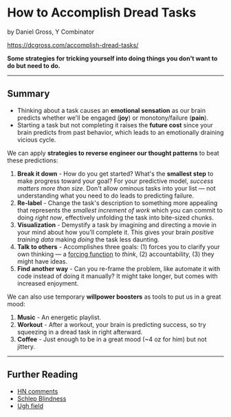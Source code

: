 # How to Accomplish Dread Tasks

by Daniel Gross, Y Combinator

<https://dcgross.com/accomplish-dread-tasks/>

**Some strategies for tricking yourself into doing things you don't want to do but need to do.**

---

## Summary

- Thinking about a task causes an **emotional sensation** as our brain predicts whether we'll be engaged (**joy**) or  monotony/failure (**pain**).
- Starting a task but not completing it raises the **future cost** since your brain predicts from past behavior, which leads to an emotionally draining vicious cycle.

We can apply **strategies to reverse engineer our thought patterns** to beat these predictions:

1. **Break it down** - How do you get started?  What's the **smallest step** to make progress toward your goal?  For your predictive model, *success matters more than size*.  Don't allow ominous tasks into your list — not understanding what you need to do leads to predicting failure.
1. **Re-label** - Change the task's description to something more appealing that represents the *smallest increment of work* which you can commit to doing *right now*, effectively unfolding the task into bite-sized chunks.
1. **Visualization** - Demystify a task by imagining and directing a movie in your mind about how you'll complete it.  This gives your brain *positive training data* making *doing* the task less daunting.
1. **Talk to others** - Accomplishes three goals: (1) forces you to clarify your own thinking — a [forcing function](https://lifehacker.com/power-through-your-work-with-a-forcing-function-1748200646) to *think*, (2) accountability, (3) they might have ideas.
1. **Find another way** - Can you re-frame the problem, like automate it with code instead of doing it manually?  It might take longer, but comes with increased enjoyment.

We can also use temporary **willpower boosters** as tools to put us in a great mood:

1. **Music** - An energetic playlist.
1. **Workout** - After a workout, your brain is predicting success, so try squeezing in a dread task in right afterward.
1. **Coffee** - Just enough to be in a great mood (~4 oz for him) but not jittery.

---

## Further Reading

- [HN comments](https://news.ycombinator.com/item?id=17280988)
- [Schlep Blindness](http://paulgraham.com/schlep.html)
- [Ugh field](https://wiki.lesswrong.com/wiki/Ugh_field)

